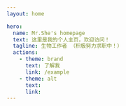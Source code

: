 ```yaml
---
layout: home

hero:
  name: Mr.She's homepage
  text: 这里是我的个人主页，欢迎访问！
  tagline: 生物工作者 （积极努力求职中！）
  actions:
    - theme: brand
      text: 了解我
      link: /example
    - theme: alt
      text: 
      link: 
---
```

